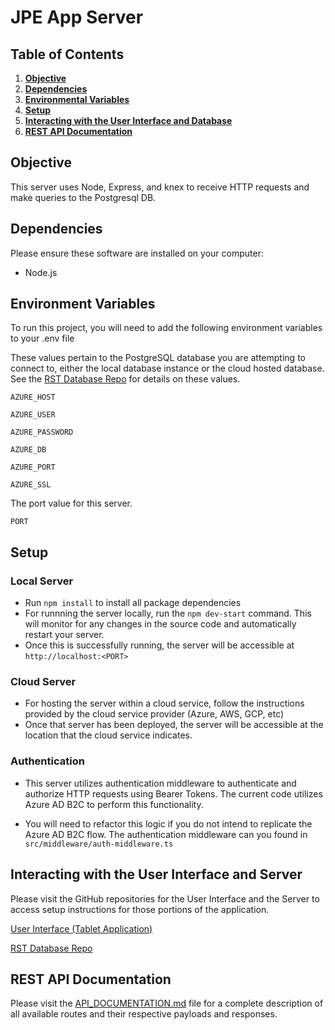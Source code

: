 # JPE App Server

## Table of Contents

1.  **[Objective](#objective)**
2.  **[Dependencies](#dependencies)**
3.  **[Environmental Variables](#environment-variables)**
4.  **[Setup](#setup)**
5.  **[Interacting with the User Interface and Database](#interacting-with-the-user-interface-and-server)**
6.  **[REST API Documentation](#rest-api-documentation)**


## Objective
This server uses Node, Express, and knex to receive HTTP requests and make queries to the Postgresql DB.

## Dependencies

Please ensure these software are installed on your computer:

- Node.js

## Environment Variables

To run this project, you will need to add the following environment variables to your .env file

These values pertain to the PostgreSQL database you are attempting to connect to, either the local database instance or the cloud hosted database. See the [RST Database Repo](https://github.com/SRJPE/rst-database) for details on these values.

`AZURE_HOST` 

`AZURE_USER`

`AZURE_PASSWORD`

`AZURE_DB`

`AZURE_PORT`

`AZURE_SSL`

The port value for this server.

`PORT`

## Setup

### Local Server
- Run `npm install` to install all package dependencies
- For runnning the server locally, run the `npm dev-start` command. This will monitor for any changes in the source code and automatically restart your server.
- Once this is successfully running, the server will be accessible at `http://localhost:<PORT>`

### Cloud Server
- For hosting the server within a cloud service, follow the instructions provided by the cloud service provider (Azure, AWS, GCP, etc)
- Once that server has been deployed, the server will be accessible at the location that the cloud service indicates.

### Authentication
- This server utilizes authentication middleware to authenticate and authorize HTTP requests using Bearer Tokens. The current code utilizes Azure AD B2C to perform this functionality.

- You will need to refactor this logic if you do not intend to replicate the Azure AD B2C flow. The authentication middleware can you found in `src/middleware/auth-middleware.ts`

## Interacting with the User Interface and Server

Please visit the GitHub repositories for the User Interface and the Server to access setup instructions for those portions of the application.

[User Interface (Tablet Application)](https://github.com/SRJPE/rst-pilot-app-client)

[RST Database Repo](https://github.com/SRJPE/rst-database)



## REST API Documentation

Please visit the [API_DOCUMENTATION.md](https://github.com/SRJPE/jpe-app-server/blob/main/API_DOCUMENTATION.md) file for a complete description of all available routes and their respective payloads and responses.
